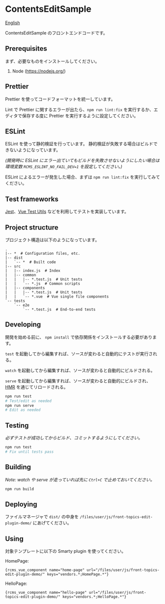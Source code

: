 # ContentsEditSample

[English](README.md)

ContentsEditSample のフロントエンドコードです。

## Prerequisites

まず、必要なものをインストールしてください。

1. Node (<https://nodejs.org/>)

## Prettier

Prettier を使ってコードフォーマットを統一しています。

Lint で Prettier に関するエラーが出たら、`npm run lint:fix` を実行するか、エディタで保存する度に Prettier を実行するように設定してください。

## ESLint

ESLint を使って静的検証を行っています。
静的検証が失敗する場合はビルドできないようになっています。

_(開発時に ESLint にエラー出ていてもビルドを失敗させないようにしたい場合は環境変数 `RCMS_ESLINT_NO_FAIL_DEV=1` を設定してください。)_

ESLint によるエラーが発生した場合、まずは `npm run lint:fix` を実行してみてください。

## Test frameworks

[Jest](https://facebook.github.io/jest/)、[Vue Test Utils](https://vue-test-utils.vuejs.org/) などを利用してテストを実装しています。

## Project structure

プロジェクト構造は以下のようになっています。

```
.
|-- *  # Configuration files, etc.
|-- dist
|   `-- *  # Built code
|-- src
|   |-- index.js  # Index
|   |-- common
|   |   |-- *.test.js  # Unit tests
|   |   `-- *.js  # Common scripts
|   |-- components
|   |   |-- *.test.js  # Unit tests
|   |   `-- *.vue  # Vue single file components
`-- tests
    `-- e2e
        `-- *.test.js  # End-to-end tests
```

## Developing

開発を始める前に、 `npm install` で依存関係をインストールする必要があります。

`test` を起動してから編集すれば、ソースが変わると自動的にテストが実行される。

`watch` を起動してから編集すれば、ソースが変わると自動的にビルドされる。

`serve` を起動してから編集すれば、ソースが変わると自動的にビルドされ、[HMR](https://webpack.js.org/concepts/hot-module-replacement/) を通じてリロードされる。

```sh
npm run test
# Test/edit as needed
npm run serve
# Edit as needed
```

## Testing

_必ずテストが成功してからビルド、コミットするようにしてください。_

```sh
npm run test
# Fix until tests pass
```

## Building

_Note: watch や serve が走っていれば先に `Ctrl+C` で止めておいてください。_

```sh
npm run build
```

## Deploying

ファイルマネージャで `dist/` の中身を `/files/user/js/front-topics-edit-plugin-demo/` にあげてください。

## Using

対象テンプレートに以下の Smarty plugin を使ってください。

HomePage:

```
{rcms_vue_component name="home-page" url="/files/user/js/front-topics-edit-plugin-demo/" keys="vendors.*;HomePage.*"}
```

HelloPage:

```
{rcms_vue_component name="hello-page" url="/files/user/js/front-topics-edit-plugin-demo/" keys="vendors.*;HelloPage.*"}
```
